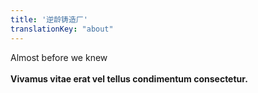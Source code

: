 ```yaml
---
title: '逆龄铸造厂'
translationKey: "about"
---
```


Almost before we knew
<br><br>
**Vivamus vitae erat vel tellus condimentum consectetur.**